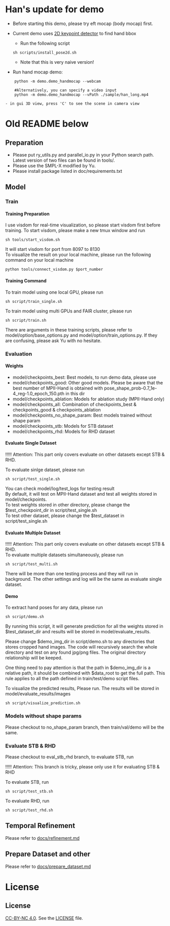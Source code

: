 # Han's update for demo
* Before starting this demo, please try eft mocap (body mocap) first.
* Current demo uses [2D keypoint detector](lightweight-human-pose-estimation.pytorch) to find hand bbox
    - Run the following script
    ```
    sh scripts/install_pose2d.sh
    ```
    - Note that this is very naive version!

* Run hand mocap demo:
```
    python -m demo.demo_handmocap --webcam

    #Alternatively, you can specify a video input
    python -m demo.demo_handmocap --vPath ./sample/han_long.mp4
```
    - in gui 3D view, press 'C' to see the scene in camera view


# Old README below


## Preparation
* Please put ry_utils.py and parallel_io.py in your Python search path. Latest version of two files can be found in tools/.
* Please use the SMPL-X modified by Yu.
* Please install package listed in doc/requirements.txt




## Model

### Train

#### Training Preparation
I use visdom for real-time visualization, so please start visdom first before training. To start visdom, please make a new tmux window and run
```
sh tools/start_visdom.sh
```
It will start visdom for port from 8097 to 8130  
To visualize the result on your local machine, please run the following command on your local machine  
```
python tools/connect_visdom.py $port_number
```


#### Training Command
To train model using one local GPU, please run   
```
sh script/train_single.sh
```

To train model using multi GPUs and FAIR cluster, please run  
```
sh script/train.sh
```

There are arguments in these training scripts, please refer to model/option/base_options.py and model/option/train_options.py. If they are confusing, please ask Yu with no hesitate.


### Evaluation

#### Weights
* model/checkpoints_best: Best models, to run demo data, please use
* model/checkpoints_good: Other good models. Please be aware that the best number of MPII-Hand is obtained with pose_shape_prob-0.7_1e-4_reg-1.0_epoch_150.pth in this dir
* model/checkpoints_ablation: Models for ablation study (MPII-Hand only)
* model/checkpoints_all: Combination of checkpoints_best & checkpoints_good & checkpoints_ablation
* model/checkpoints_no_shape_param: Best models trained without shape param
* model/checkpoints_stb: Models for STB dataset
* model/checkpoints_rhd: Models for RHD dataset


#### Evaluate Single Dataset
!!!!! Attention: This part only covers evaluate on other datasets except STB & RHD.

To evaluate sinlge dataset, please run 
```
sh script/test_single.sh
```
You can check model/log/test_logs for testing result  
By default, it will test on MPII-Hand dataset and test all weights stored in model/checkpoints.   
To test weights stored in other directory, please change the $test_checkpoint_dir in script/test_single.sh  
To test other dataset, please change the $test_dataset in script/test_single.sh  


#### Evaluate Multiple Dataset
!!!!! Attention: This part only covers evaluate on other datasets except STB & RHD.  
To evaluate multiple datasets simultaneously, please run
```
sh script/test_multi.sh
```
There will be more than one testing process and they will run in background. The other settings and log will be the same as evaluate single dataset.


#### Demo
To extract hand poses for any data, please run 
```
sh script/demo.sh
```
By running this script, it will generate prediction for all the weights stored in $test_dataset_dir and results will be stored in model/evaluate_results.  

Please change $demo_img_dir in script/demo.sh to any directories that stores cropped hand images. The code will recursively search the whole directory and test on any found jpg/png files. The original directory relationship will be keeped.  

One thing need to pay attention is that the path in $demo_img_dir is a relative path, it should be combined with $data_root to get the full path. This rule applies to all the path defined in train/test/demo script files.  

To visualize the predicted results, Please run. The results will be stored in model/evaluate_results/images
```
sh script/visualize_prediction.sh
```

### Models without shape params
Please checkout to no_shape_param branch, then train/val/demo will be the same.


### Evaluate STB & RHD
Please checkout to eval_stb_rhd branch, to evaluate STB, run

!!!!! Attention: This branch is tricky, please only use it for evaluating STB & RHD

To evaluate STB, run
```
sh script/test_stb.sh
```

To evaluate RHD, run
```
sh script/test_rhd.sh
```



## Temporal Refinement
Please refer to [docs/refinement.md](docs/refinement.md)


## Prepare Dataset and other
Please refer to [docs/prepare_dataset.md](docs/prepare_dataset.md)


# License
## License
[CC-BY-NC 4.0](https://creativecommons.org/licenses/by-nc/4.0/legalcode). 
See the [LICENSE](LICENSE) file. 
